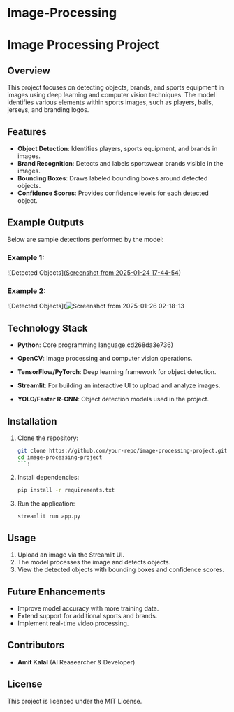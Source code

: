 # Image-Processing
# Image Processing Project

## Overview
This project focuses on detecting objects, brands, and sports equipment in images using deep learning and computer vision techniques. The model identifies various elements within sports images, such as players, balls, jerseys, and branding logos.

## Features
- **Object Detection**: Identifies players, sports equipment, and brands in images.
- **Brand Recognition**: Detects and labels sportswear brands visible in the images.
- **Bounding Boxes**: Draws labeled bounding boxes around detected objects.
- **Confidence Scores**: Provides confidence levels for each detected object.

## Example Outputs
Below are sample detections performed by the model:

### Example 1:
![Detected Objects]([Screenshot from 2025-01-24 17-44-54](https://github.com/user-attachments/assets/23d68dfa-286b-4bb6-badc-58c8649ab434))

### Example 2:
![Detected Objects](![Screenshot from 2025-01-26 02-18-13](https://github.com/user-attachments/assets/b2fa85af-3351-4124-9593-)

## Technology Stack
- **Python**: Core programming language.cd268da3e736)

- **OpenCV**: Image processing and computer vision operations.
- **TensorFlow/PyTorch**: Deep learning framework for object detection.
- **Streamlit**: For building an interactive UI to upload and analyze images.
- **YOLO/Faster R-CNN**: Object detection models used in the project.

## Installation
1. Clone the repository:
   ```sh
   git clone https://github.com/your-repo/image-processing-project.git
   cd image-processing-project
   ```!

2. Install dependencies:
   ```sh
   pip install -r requirements.txt
   ```
3. Run the application:
   ```sh
   streamlit run app.py
   ```

## Usage
1. Upload an image via the Streamlit UI.
2. The model processes the image and detects objects.
3. View the detected objects with bounding boxes and confidence scores.

## Future Enhancements
- Improve model accuracy with more training data.
- Extend support for additional sports and brands.
- Implement real-time video processing.

## Contributors
- **Amit Kalal** (AI Reasearcher & Developer)

## License
This project is licensed under the MIT License.

